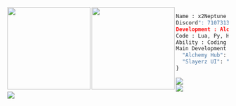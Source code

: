 <img align="left" src="https://cdn.discordapp.com/attachments/1170025747872751736/1170390944063959110/N.png" width="189"/>
<img align="left" src="https://cdn.discordapp.com/attachments/1170025747872751736/1170390773636812800/Profile3.png" width="189"/>

```py
Name : x2Neptune
Discord": 710731327611207692
Development : Alchemy Hub, Crazzy Hub, Phoenix Hub
Code : Lua, Py, Html, Js, Node
Ability : Coding , Bypass , Decoder , Design
Main Development : {
  "Alchemy Hub": "Free Script Hub support PC / Mobile with high quality",
  "Slayerz UI": "Free Ui Library that support PC / Mobile will stable!"
}
```
![](https://github-readme-stats.vercel.app/api?username=x2-Neptune&theme=algolia&hide_border=false&include_all_commits=true&count_private=false)<br/>
![](https://github-readme-streak-stats.herokuapp.com/?user=x2-Neptune&theme=algolia&hide_border=false)<br/>
![](https://github-readme-stats.vercel.app/api/top-langs/?username=x2-Neptune&theme=algolia&hide_border=false&include_all_commits=true&count_private=false&layout=compact)
